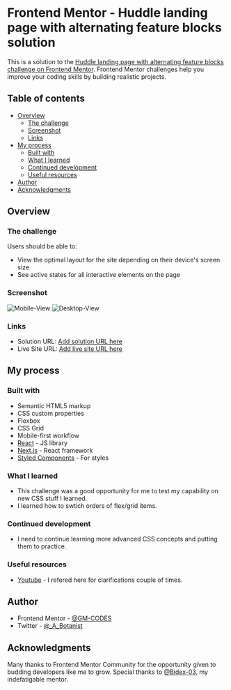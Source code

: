 # Frontend Mentor - Huddle landing page with alternating feature blocks solution

This is a solution to the [Huddle landing page with alternating feature blocks challenge on Frontend Mentor](https://www.frontendmentor.io/challenges/huddle-landing-page-with-alternating-feature-blocks-5ca5f5981e82137ec91a5100). Frontend Mentor challenges help you improve your coding skills by building realistic projects.

## Table of contents

- [Overview](#overview)
  - [The challenge](#the-challenge)
  - [Screenshot](#screenshot)
  - [Links](#links)
- [My process](#my-process)
  - [Built with](#built-with)
  - [What I learned](#what-i-learned)
  - [Continued development](#continued-development)
  - [Useful resources](#useful-resources)
- [Author](#author)
- [Acknowledgments](#acknowledgments)

## Overview

### The challenge

Users should be able to:

- View the optimal layout for the site depending on their device's screen size
- See active states for all interactive elements on the page

### Screenshot

![Mobile-View](./screenshot.jpg)
![Desktop-View](./screenshot.jpg)

### Links

- Solution URL: [Add solution URL here](https://github.com/GM-CODES/hurdle-landing-page-challenge.git)
- Live Site URL: [Add live site URL here](https://hurdle-landing-page-challenge.vercel.app/)

## My process

### Built with

- Semantic HTML5 markup
- CSS custom properties
- Flexbox
- CSS Grid
- Mobile-first workflow
- [React](https://reactjs.org/) - JS library
- [Next.js](https://nextjs.org/) - React framework
- [Styled Components](https://styled-components.com/) - For styles

### What I learned

- This challenge was a good opportunity for me to test my capability on new CSS stuff I learned.
- I learned how to swtich orders of flex/grid items.

### Continued development

- I need to continue learning more advanced CSS concepts and putting them to practice.

### Useful resources

- [Youtube](https://www.youtube.com) - I refered here for clarifications couple of times.

## Author

- Frontend Mentor - [@GM-CODES](https://www.frontendmentor.io/profile/GM-CODES)
- Twitter - [@\_A_Botanist](https://www.twitter.com/_A_Botanist)

## Acknowledgments

Many thanks to Frontend Mentor Community for the opportunity given to budding developers like me to grow. Special thanks to [@Bidex-03](https://www.frontendmentor.io/profile/Bidex-03), my indefatigable mentor.
